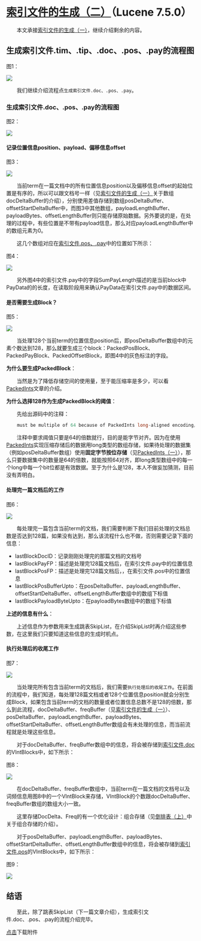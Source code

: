 # [索引文件的生成（二）](https://www.amazingkoala.com.cn/Lucene/Index/)（Lucene 7.5.0）

&emsp;&emsp;本文承接[索引文件的生成（一）](https://www.amazingkoala.com.cn/Lucene/Index/2019/1226/121.html)，继续介绍剩余的内容。

## 生成索引文件.tim、.tip、.doc、.pos、.pay的流程图

图1：

<img src="索引文件的生成（二）-image/1.png">

&emsp;&emsp;我们继续介绍流程点`生成索引文件.doc、.pos、.pay`。

### 生成索引文件.doc、.pos、.pay的流程图

图2：

<img src="索引文件的生成（二）-image/2.png">

#### 记录位置信息position、payload、偏移信息offset

图3：

<img src="索引文件的生成（二）-image/3.png">

&emsp;&emsp;当前term在一篇文档中的所有位置信息position以及偏移信息offset的起始位置是有序的，所以可以跟文档号一样（见[索引文件的生成（一）](https://www.amazingkoala.com.cn/Lucene/Index/2019/1226/121.html)关于数组docDeltaBuffer的介绍），分别使用差值存储到数组posDeltaBuffer、offsetStartDeltaBuffer中，而图3中其他数组，payloadLengthBuffer、payloadBytes、offsetLengthBuffer则只能存储原始数据。另外要说的是，在处理的过程中，有些位置是不带有payload信息，那么对应payloadLengthBuffer中的数组元素为0。

&emsp;&emsp;这几个数组对应在[索引文件.pos、.pay](https://www.amazingkoala.com.cn/Lucene/suoyinwenjian/2019/0324/41.html)中的位置如下所示：

图4：

<img src="索引文件的生成（二）-image/4.png">

&emsp;&emsp;另外图4中的索引文件.pay中的字段SumPayLength描述的是当前block中PayData的的长度，在读取阶段用来确认PayData在索引文件.pay中的数据区间。

#### 是否需要生成Block？

图5：

<img src="索引文件的生成（二）-image/5.png">

&emsp;&emsp;当处理128个当前term的位置信息position后，即posDeltaBuffer数组中的元素个数达到128，那么就要生成三个block：PackedPosBlock、PackedPayBlock、PackedOffsetBlock，即图4中的灰色标注的字段。

**为什么要生成PackedBlock**：

&emsp;&emsp;当然是为了降低存储空间的使用量，至于能压缩率是多少，可以看[PackedInts](https://www.amazingkoala.com.cn/Lucene/yasuocunchu/2019/1217/118.html)文章的介绍。

**为什么选择128作为生成PackedBlock的阈值**：

&emsp;&emsp;先给出源码中的注释：

```java
    must be multiple of 64 because of PackedInts long-aligned encoding/decoding
```

&emsp;&emsp;注释中要求阈值只要是64的倍数就行，目的是能字节对齐。因为在使用[PackedInts](https://www.amazingkoala.com.cn/Lucene/yasuocunchu/2019/1217/118.html)实现压缩存储后的数据用long类型的数组存储，如果待处理的数据集（例如posDeltaBuffer数组）使用**固定字节按位存储**（见[PackedInts（一）](https://www.amazingkoala.com.cn/Lucene/yasuocunchu/2019/1217/118.html)），那么只要数据集中的数量是64的倍数，就能按照64对齐，即long类型数组中的每一个long中每一个bit位都是有效数据。至于为什么是128，本人不做妄加猜测，目前没有弄明白。

#### 处理完一篇文档后的工作

图6：

<img src="索引文件的生成（二）-image/6.png">

&emsp;&emsp;每处理完一篇包含当前term的文档，我们需要判断下我们目前处理的文档总数是否达到128篇，如果没有达到，那么该流程什么也不做，否则需要记录下面的信息：

- lastBlockDocID：记录刚刚处理完的那篇文档的文档号
- lastBlockPayFP：描述是处理完128篇文档后，在索引文件.pay中的位置信息
- lastBlockPosFP：描述是处理完128篇文档后，，在索引文件.pos中的位置信息
- lastBlockPosBufferUpto：在posDeltaBuffer、payloadLengthBuffer、offsetStartDeltaBuffer、offsetLengthBuffer数组中的数组下标值
- lastBlockPayloadByteUpto：在payloadBytes数组中的数组下标值

**上述的信息有什么**：

&emsp;&emsp;上述信息作为参数用来生成跳表SkipList，在介绍SkipList时再介绍这些参数，在这里我们只要知道这些信息的生成时机点。

#### 执行处理后的收尾工作

图7：

<img src="索引文件的生成（二）-image/7.png">

&emsp;&emsp;当处理完所有包含当前term的文档后，我们需要`执行处理后的收尾工作`。在前面的流程中，我们知道，每处理128篇文档或者128个位置信息position就会分别生成Block，如果包含当前term的文档的数量或者位置信息总数不是128的倍数，那么到此流程，docDeltaBuffer、freqBuffer（见[索引文件的生成（一）](https://www.amazingkoala.com.cn/Lucene/Index/2019/1226/121.html)）、posDeltaBuffer、payloadLengthBuffer、payloadBytes、offsetStartDeltaBuffer、offsetLengthBuffer数组会有未处理的信息，而当前流程就是处理这些信息。

&emsp;&emsp;对于docDeltaBuffer、freqBuffer数组中的信息，将会被存储到[索引文件.doc](https://www.amazingkoala.com.cn/Lucene/suoyinwenjian/2019/0324/42.html)的VIntBlocks中，如下所示：

图8：

<img src="索引文件的生成（二）-image/8.png">


&emsp;&emsp;在docDeltaBuffer、freqBuffer数组中，当前term在一篇文档的文档号以及词频信息用图8中的一个VIntBlock来存储，VIntBlock的个数跟docDeltaBuffer、freqBuffer数组的数组大小一致。

&emsp;&emsp;这里存储DocDelta、Freq的有一个优化设计：组合存储（见[倒排表（上）](https://www.amazingkoala.com.cn/Lucene/Index/2019/0222/36.html)中关于组合存储的介绍）。

&emsp;&emsp;对于posDeltaBuffer、payloadLengthBuffer、payloadBytes、offsetStartDeltaBuffer、offsetLengthBuffer数组中的信息，将会被存储到[索引文件.pos](https://www.amazingkoala.com.cn/Lucene/suoyinwenjian/2019/0324/41.html)的VIntBlocks中，如下所示：

图9：

<img src="索引文件的生成（二）-image/9.png">

## 结语 

&emsp;&emsp;至此，除了跳表SkipList（下一篇文章介绍），生成索引文件.doc、.pos、.pay的流程介绍完毕。

[点击]()下载附件


